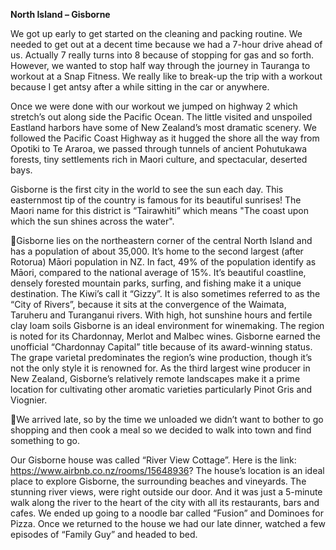 **North Island – Gisborne**

We got up early to get started on the cleaning and packing routine.
We needed to get out at a decent time because we had a 7-hour
drive ahead of us. Actually 7 really turns into 8 because of stopping for
gas and so forth. However, we wanted to stop half way through the
journey in Tauranga to workout at a Snap Fitness. We really like to
break-up the trip with a workout because I get antsy after a while
sitting in the car or anywhere.

Once we were done with our workout we jumped on highway 2 which
stretch’s out along side the Pacific Ocean. The little visited and
unspoiled Eastland harbors have some of New Zealand’s most
dramatic scenery. We followed the Pacific Coast Highway as it
hugged the shore all the way from Opotiki to Te Araroa, we passed
through tunnels of ancient Pohutukawa forests, tiny settlements rich in
Maori culture, and spectacular, deserted bays.

Gisborne is the first city in the world to see the sun each day. This
easternmost tip of the country is famous for its beautiful sunrises! The
Maori name for this district is “Tairawhiti” which means "The coast upon
which the sun shines across the water".

Gisborne lies on the northeastern corner of the central North Island and
has a population of about 35,000. It’s home to the second largest (after
Rotorua) Māori population in NZ. In fact, 49% of the population identify
as Māori, compared to the national average of 15%.
It’s beautiful coastline, densely forested mountain parks, surfing, and
fishing make it a unique destination. The Kiwi’s call it “Gizzy”. It is also
sometimes referred to as the “City of Rivers”, because it sits at the
convergence of the Waimata, Taruheru and Turanganui rivers.
With high, hot sunshine hours and fertile clay loam soils Gisborne is an
ideal environment for winemaking. The region is noted for its
Chardonnay, Merlot and Malbec wines. Gisborne earned the
unofficial “Chardonnay Capital” title because of its award-winning
status. The grape varietal predominates the region’s wine production,
though it’s not the only style it is renowned for. As the third largest wine
producer in New Zealand, Gisborne’s relatively remote landscapes
make it a prime location for cultivating other aromatic varieties
particularly Pinot Gris and Viognier.

We arrived late, so by the time we unloaded we didn’t want to bother
to go shopping and then cook a meal so we decided to walk into town
and find something to go.

Our Gisborne house was called “River View Cottage”. Here is the link:
https://www.airbnb.co.nz/rooms/15648936?
The house’s location is an ideal place to explore Gisborne, the
surrounding beaches and vineyards. The stunning river views, were
right outside our door. And it was just a 5-minute walk along the river
to the heart of the city with all its restaurants, bars and cafes.
We ended up going to a noodle bar called “Fusion” and Dominoes for
Pizza. Once we returned to the house we had our late dinner,
watched a few episodes of “Family Guy” and headed to bed.
